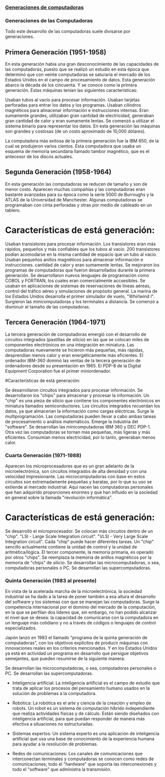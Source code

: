 ### [Generaciones de computadoras](http://www.cad.com.mx/generaciones_de_las_computadoras.htm)
 
### Generaciones de las Computadoras
Todo este desarrollo de las computadoras suele divisarse por generaciones.

## Primera Generación (1951-1958)

En esta generación había una gran desconocimiento de las capacidades de las computadoras, puesto que se realizó un estudio en esta época que determinó que con veinte computadoras se saturaría el mercado de los Estados Unidos en el campo de procesamiento de datos. Esta generación abarco la década de los cincuenta. Y se conoce como la primera generación. Estas máquinas tenían las siguientes características:

Usaban tubos al vacío para procesar información.
Usaban tarjetas perforadas para entrar los datos y los programas.
Usaban cilindros magnéticos para almacenar información e instrucciones internas.
Eran sumamente grandes, utilizaban gran cantidad de electricidad, generaban gran cantidad de calor y eran sumamente lentas.
Se comenzó a utilizar el sistema binario para representar los datos.
En esta generación las máquinas son grandes y costosas (de un costo aproximado de 10,000 dólares).

La computadora más exitosa de la primera generación fue la IBM 650, de la cual se produjeron varios cientos. Esta computadora que usaba un esquema de memoria secundaria llamado tambor magnético, que es el antecesor de los discos actuales.

## Segunda Generación (1958-1964)

En esta generación las computadoras se reducen de tamaño y son de menor costo. Aparecen muchas compañías y las computadoras eran bastante avanzadas para su época como la serie 5000 de Burroughs y la ATLAS de la Universidad de Manchester. Algunas computadoras se programaban con cinta perforadas y otras por medio de cableado en un tablero.

# Características de está generación:

Usaban transistores para procesar información.
Los transistores eran más rápidos, pequeños y más confiables que los tubos al vacío.
200 transistores podían acomodarse en la misma cantidad de espacio que un tubo al vacío.
Usaban pequeños anillos magnéticos para almacenar información e instrucciones. cantidad de calor y eran sumamente lentas.
Se mejoraron los programas de computadoras que fueron desarrollados durante la primera generación.
Se desarrollaron nuevos lenguajes de programación como COBOL y FORTRAN, los cuales eran comercialmente accsesibles.
Se usaban en aplicaciones de sistemas de reservaciones de líneas aéreas, control del tráfico aéreo y simulaciones de propósito general.
La marina de los Estados Unidos desarrolla el primer simulador de vuelo, "Whirlwind I".
Surgieron las minicomputadoras y los terminales a distancia.
Se comenzó a disminuir el tamaño de las computadoras.

## Tercera Generación (1964-1971)
	
La tercera generación de computadoras emergió con el desarrollo de circuitos integrados (pastillas de silicio) en las que se colocan miles de componentes electrónicos en una integración en miniatura. Las computadoras nuevamente se hicieron más pequeñas, más rápidas, desprendían menos calor y eran energéticamente más eficientes. El ordenador IBM-360 dominó las ventas de la tercera generación de ordenadores desde su presentación en 1965. El PDP-8 de la Digital Equipment Corporation fue el primer miniordenador.

#Características de está generación:

Se desarrollaron circuitos integrados para procesar información.
Se desarrollaron los "chips" para almacenar y procesar la información. Un "chip" es una pieza de silicio que contiene los componentes electrónicos en miniatura llamados semiconductores.
Los circuitos integrados recuerdan los datos, ya que almacenan la información como cargas eléctricas.
Surge la multiprogramación.
Las computadoras pueden llevar a cabo ambas tareas de procesamiento o análisis matemáticos.
Emerge la industria del "software".
Se desarrollan las minicomputadoras IBM 360 y DEC PDP-1.
Otra vez las computadoras se tornan más pequeñas, más ligeras y más eficientes.
Consumían menos electricidad, por lo tanto, generaban menos calor.

### Cuarta Generación (1971-1988)

Aparecen los microprocesadores que es un gran adelanto de la microelectrónica, son circuitos integrados de alta densidad y con una velocidad impresionante. Las microcomputadoras con base en estos circuitos son extremadamente pequeñas y baratas, por lo que su uso se extiende al mercado industrial. Aquí nacen las computadoras personales que han adquirido proporciones enormes y que han influido en la sociedad en general sobre la llamada "revolución informática".

# Características de está generación:

Se desarrolló el microprocesador.
Se colocan más circuitos dentro de un "chip".
"LSI - Large Scale Integration circuit".
"VLSI - Very Large Scale Integration circuit".
Cada "chip" puede hacer diferentes tareas.
Un "chip" sencillo actualmente contiene la unidad de control y la unidad de aritmética/lógica. El tercer componente, la memoria primaria, es operado por otros "chips".
Se reemplaza la memoria de anillos magnéticos por la memoria de "chips" de silicio.
Se desarrollan las microcomputadoras, o sea, computadoras personales o PC.
Se desarrollan las supercomputadoras.

### Quinta Generación (1983 al presente)

En vista de la acelerada marcha de la microelectrónica, la sociedad industrial se ha dado a la tarea de poner también a esa altura el desarrollo del software y los sistemas con que se manejan las computadoras. Surge la competencia internacional por el dominio del mercado de la computación, en la que se perfilan dos líderes que, sin embargo, no han podido alcanzar el nivel que se desea: la capacidad de comunicarse con la computadora en un lenguaje más cotidiano y no a través de códigos o lenguajes de control especializados.

Japón lanzó en 1983 el llamado "programa de la quinta generación de computadoras", con los objetivos explícitos de producir máquinas con innovaciones reales en los criterios mencionados. Y en los Estados Unidos ya está en actividad un programa en desarrollo que persigue objetivos semejantes, que pueden resumirse de la siguiente manera:

Se desarrollan las microcomputadoras, o sea, computadoras personales o PC.
Se desarrollan las supercomputadoras.

* Inteligencia artíficial:
La inteligencia artificial es el campo de estudio que trata de aplicar los procesos del pensamiento humano usados en la solución de problemas a la computadora.

* Robótica:
La robótica es el arte y ciencia de la creación y empleo de robots. Un robot es un sistema de computación híbrido independiente que realiza actividades físicas y de cálculo. Están siendo diseñados con inteligencia artificial, para que puedan responder de manera más efectiva a situaciones no estructuradas.

* Sistemas expertos:
Un sistema experto es una aplicación de inteligencia artificial que usa una base de conocimiento de la experiencia humana para ayudar a la resolución de problemas.

* Redes de comunicaciones:
Los canales de comunicaciones que interconectan terminales y computadoras se conocen como redes de comunicaciones; todo el "hardware" que soporta las interconexiones y todo el "software" que administra la transmisión.


